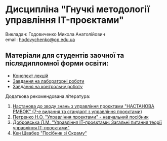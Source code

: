 # Дисципліна "Гнучкі методології управління IT-проєктами"

Викладач: Годовиченко Микола Анатолійович<br>
email: hodovychenko@op.edu.ua

## Матеріали для студентів заочної та післядипломної форми освіти:

- [Конспект лекцій](https://github.com/aida-agile-it/.github/blob/main/%D0%93%D0%BD%D1%83%D1%87%D0%BA%D1%96_%D0%BC%D0%B5%D1%82%D0%BE%D0%B4%D0%BE%D0%BB%D0%BE%D0%B3%D1%96%D1%97_%D0%BA%D0%BE%D0%BD%D1%81%D0%BF%D0%B5%D0%BA%D1%82.pdf)
- [Завдання на лабораторні роботи](https://github.com/aida-agile-it/.github/blob/main/%D0%93%D0%BD%D1%83%D1%87%D0%BA%D1%96_%D0%BC%D0%B5%D1%82%D0%BE%D0%B4%D0%BE%D0%BB%D0%BE%D0%B3%D1%96%D1%97_%D0%BB%D0%B0%D0%B1%D0%BE%D1%80%D0%B0%D1%82%D0%BE%D1%80%D0%BD%D1%96_%D1%80%D0%BE%D0%B1%D0%BE%D1%82%D0%B8.pdf)
- [Завдання на контрольну роботу](https://github.com/aida-agile-it/.github/blob/main/%D0%93%D0%BD%D1%83%D1%87%D0%BA%D1%96_%D0%BC%D0%B5%D1%82%D0%BE%D0%B4%D0%BE%D0%BB%D0%BE%D0%B3%D1%96%D1%97_%D0%BA%D0%BE%D0%BD%D1%82%D1%80%D0%BE%D0%BB%D1%8C%D0%BD%D0%B0_%D1%80%D0%BE%D0%B1%D0%BE%D1%82%D0%B0.pdf)

Додаткова рекомендована література:

1. [Настанова до зводу знань з управління проєктами "НАСТАНОВА PMBOK" (7-е видання та стандарт з управління проєктами)](https://res2.weblium.site/res/65b233680835c5000feec557/65ca57d1d6ab06000f91bd67)
2. [Петренко Н.О. "Управління проектами" - навчальний посібник](https://moodle.znu.edu.ua/pluginfile.php/570703/mod_resource/content/0/%D0%9D%D0%B0%D0%B2%D1%87%D0%B0%D0%BB%D1%8C%D0%BD%D0%B8%D0%B9%20%D0%BF%D0%BE%D1%81%D1%96%D0%B1%D0%BD%D0%B8%D0%BA_2.pdf)
3. [Добровська Л.М. "Управління ІТ-проєктами: Загальні питання теорії управління ІТ-проєктами"](https://ela.kpi.ua/server/api/core/bitstreams/1feb7c50-e0ef-4967-9611-997f2bb6d215/content)
4. [Кен Швабер "Посібник зі Скраму"](https://scrumguides.org/docs/scrumguide/v2020/2020-Scrum-Guide-Ukrainian.pdf)
